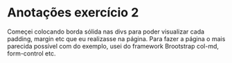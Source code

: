 # Anotações exercício 2

Começei colocando borda sólida nas divs para poder visualizar cada padding, margin etc que eu realizasse na página.
Para fazer a página o mais parecida possível com do exemplo, usei do framework Brootstrap col-md, form-control etc.
